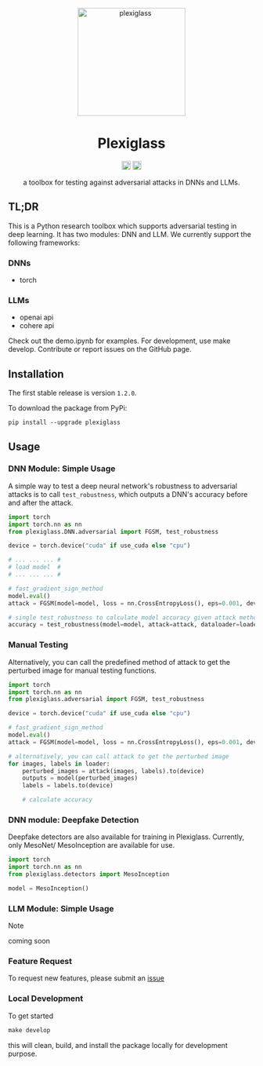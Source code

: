<p align="center"><a href="https://github.com/enochkan/plexiglass"><img src="https://st2.depositphotos.com/2465171/7074/v/600/depositphotos_70744641-stock-illustration-glass-plate-background-with-rivets.jpg" alt="plexiglass" height="220"/></a></p>
<h1 align="center">Plexiglass</h1>
<p align="center">
<a href="https://badge.fury.io/py/plexiglass"><img src="https://badge.fury.io/py/plexiglass.svg" alt="PyPI version" height="18"></a>
<a href="https://opensource.org/licenses/MIT"><img src="https://img.shields.io/badge/License-MIT-yellow.svg" alt="license MIT" height="18"></a>
</p>
<p align="center">a toolbox for testing against adversarial attacks in DNNs and LLMs. </p>

## TL;DR

This is a Python research toolbox which supports adversarial testing in deep learning. It has two modules: DNN and LLM. We currently support the following frameworks:

### DNNs
- torch

### LLMs
- openai api 
- cohere api

Check out the demo.ipynb for examples. For development, use make develop. Contribute or report issues on the GitHub page.

## Installation

The first stable release is version `1.2.0`.

To download the package from PyPi:

`pip install --upgrade plexiglass`

## Usage

### DNN Module: Simple Usage

A simple way to test a deep neural network's robustness to adversarial attacks is to call `test_robustness`, which outputs a DNN's accuracy before and after the attack.

```python
import torch
import torch.nn as nn
from plexiglass.DNN.adversarial import FGSM, test_robustness

device = torch.device("cuda" if use_cuda else "cpu")

# ... ... ... #
# load model  #
# ... ... ... #

# fast_gradient_sign_method
model.eval()
attack = FGSM(model=model, loss = nn.CrossEntropyLoss(), eps=0.001, device=device)

# single test_robustness to calculate model accuracy given attack method
accuracy = test_robustness(model=model, attack=attack, dataloader=loader, device=device)
```

### Manual Testing

Alternatively, you can call the predefined method of attack to get the perturbed image for manual testing functions.

```python
import torch
import torch.nn as nn
from plexiglass.adversarial import FGSM, test_robustness

device = torch.device("cuda" if use_cuda else "cpu")

# fast_gradient_sign_method
model.eval()
attack = FGSM(model=model, loss = nn.CrossEntropyLoss(), eps=0.001, device=device)

# alternatively, you can call attack to get the perturbed image
for images, labels in loader:
    perturbed_images = attack(images, labels).to(device)
    outputs = model(perturbed_images)
    labels = labels.to(device)

    # calculate accuracy
```

### DNN module: Deepfake Detection

Deepfake detectors are also available for training in Plexiglass. Currently, only MesoNet/ MesoInception are available for use.

```python
import torch
import torch.nn as nn
from plexiglass.detectors import MesoInception

model = MesoInception()
```

### LLM Module: Simple Usage
> [!NOTE] 
> coming soon

### Feature Request
To request new features, please submit an [issue](https://github.com/enochkan/plexiglass/issues)

### Local Development

To get started

```python
make develop
```

this will clean, build, and install the package locally for development purpose.
